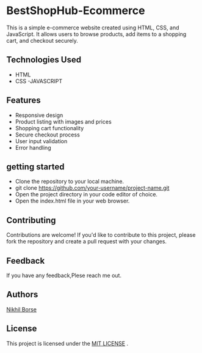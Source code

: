 # BestShopHub-Ecommerce

This is a simple e-commerce website created using HTML, CSS, and JavaScript. It allows users to browse products, add items to a shopping cart, and checkout securely.


## Technologies Used
- HTML
- CSS
-JAVASCRIPT

## Features
- Responsive design
- Product listing with images and prices
- Shopping cart functionality
- Secure checkout process
- User input validation
- Error handling

## getting started
- Clone the repository to your local machine.
- git clone https://github.com/your-username/project-name.git
- Open the project directory in your code editor of choice.
- Open the index.html file in your web browser.

## Contributing
Contributions are welcome! If you'd like to contribute to this project, please fork the repository and create a pull request with your changes.

## Feedback
If you have any feedback,Plese reach me out.

## Authors
[Nikhil Borse](https://github.com/00123nikhil)

## License
This project is licensed under the [MIT LICENSE](LICENSE) .
